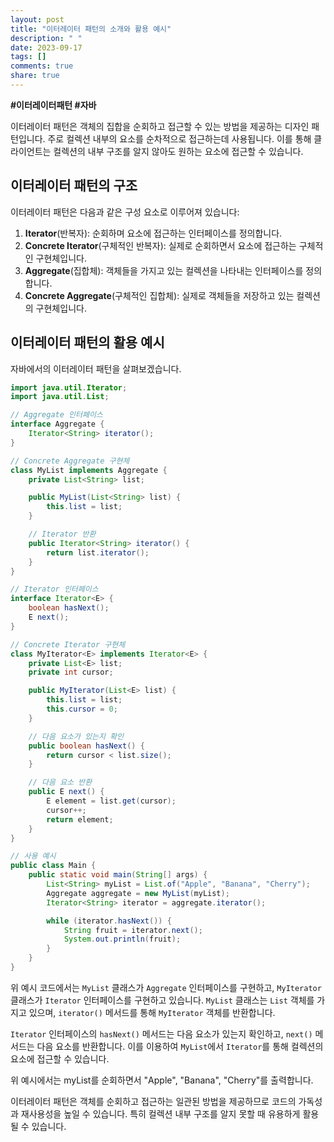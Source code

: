 ```yaml
---
layout: post
title: "이터레이터 패턴의 소개와 활용 예시"
description: " "
date: 2023-09-17
tags: []
comments: true
share: true
---
```


**#이터레이터패턴 #자바**

이터레이터 패턴은 객체의 집합을 순회하고 접근할 수 있는 방법을 제공하는 디자인 패턴입니다. 주로 컬렉션 내부의 요소를 순차적으로 접근하는데 사용됩니다. 이를 통해 클라이언트는 컬렉션의 내부 구조를 알지 않아도 원하는 요소에 접근할 수 있습니다.

## 이터레이터 패턴의 구조

이터레이터 패턴은 다음과 같은 구성 요소로 이루어져 있습니다:

1. **Iterator**(반복자): 순회하며 요소에 접근하는 인터페이스를 정의합니다.
2. **Concrete Iterator**(구체적인 반복자): 실제로 순회하면서 요소에 접근하는 구체적인 구현체입니다.
3. **Aggregate**(집합체): 객체들을 가지고 있는 컬렉션을 나타내는 인터페이스를 정의합니다.
4. **Concrete Aggregate**(구체적인 집합체): 실제로 객체들을 저장하고 있는 컬렉션의 구현체입니다.

## 이터레이터 패턴의 활용 예시

자바에서의 이터레이터 패턴을 살펴보겠습니다.

```java
import java.util.Iterator;
import java.util.List;

// Aggregate 인터페이스
interface Aggregate {
    Iterator<String> iterator();
}

// Concrete Aggregate 구현체
class MyList implements Aggregate {
    private List<String> list;

    public MyList(List<String> list) {
        this.list = list;
    }

    // Iterator 반환
    public Iterator<String> iterator() {
        return list.iterator();
    }
}

// Iterator 인터페이스
interface Iterator<E> {
    boolean hasNext();
    E next();
}

// Concrete Iterator 구현체
class MyIterator<E> implements Iterator<E> {
    private List<E> list;
    private int cursor;

    public MyIterator(List<E> list) {
        this.list = list;
        this.cursor = 0;
    }

    // 다음 요소가 있는지 확인
    public boolean hasNext() {
        return cursor < list.size();
    }

    // 다음 요소 반환
    public E next() {
        E element = list.get(cursor);
        cursor++;
        return element;
    }
}

// 사용 예시
public class Main {
    public static void main(String[] args) {
        List<String> myList = List.of("Apple", "Banana", "Cherry");
        Aggregate aggregate = new MyList(myList);
        Iterator<String> iterator = aggregate.iterator();

        while (iterator.hasNext()) {
            String fruit = iterator.next();
            System.out.println(fruit);
        }
    }
}
```

위 예시 코드에서는 `MyList` 클래스가 `Aggregate` 인터페이스를 구현하고, `MyIterator` 클래스가 `Iterator` 인터페이스를 구현하고 있습니다. `MyList` 클래스는 `List` 객체를 가지고 있으며, `iterator()` 메서드를 통해 `MyIterator` 객체를 반환합니다.

`Iterator` 인터페이스의 `hasNext()` 메서드는 다음 요소가 있는지 확인하고, `next()` 메서드는 다음 요소를 반환합니다. 이를 이용하여 `MyList`에서 `Iterator`를 통해 컬렉션의 요소에 접근할 수 있습니다.

위 예시에서는 myList를 순회하면서 "Apple", "Banana", "Cherry"를 출력합니다.

이터레이터 패턴은 객체를 순회하고 접근하는 일관된 방법을 제공하므로 코드의 가독성과 재사용성을 높일 수 있습니다. 특히 컬렉션 내부 구조를 알지 못할 때 유용하게 활용될 수 있습니다.